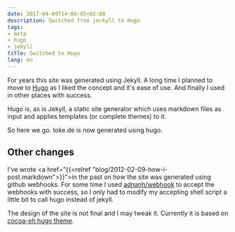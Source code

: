```yaml
---
date: 2017-04-09T14:04:05+02:00
description: Switched from jeckyll to Hugo
tags:
- meta
- hugo
- jekyll
title: Switched to Hugo
lang: en
---
```


For years this site was generated using Jekyll.
A long time I planned to move to [Hugo](https://gohugo.io) as 
I liked the concept and it's ease of use. And finally
I used in other places with success.

Hugo is, as is Jekyll, a static site generator which uses markdown
files as input and applies templates (or complete themes) to it.

So here we go. toke.de is now generated using hugo.

## Other changes

I've wrote <a href="{{<relref "blog/2012-02-09-how-i-post.markdown">}}">in the past</a>
on how the site was generated using github webhooks.
For some time I used [adnanh/webhook](https://github.com/adnanh/webhook)
to accept the webhooks with success, so I only had to modify
my accepting shell script a little bit to call hugo instead of jekyll.

The design of the site is not final and I may tweak it.
Currently it is based on [cocoa-eh hugo theme](http://themes.gohugo.io/cocoa-eh-hugo-theme/).

